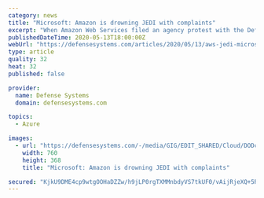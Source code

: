 ```yaml
---
category: news
title: "Microsoft: Amazon is drowning JEDI with complaints"
excerpt: "When Amazon Web Services filed an agency protest with the Defense Department seeking clarity about technical aspects of the $10 billion Joint Enterprise Defense Infrastructure cloud contract, Microsoft called it an attempt “to force a do-over to rescue its failed bid."
publishedDateTime: 2020-05-13T18:00:00Z
webUrl: "https://defensesystems.com/articles/2020/05/13/aws-jedi-microsoft-blog-spat.aspx"
type: article
quality: 32
heat: 32
published: false

provider:
  name: Defense Systems
  domain: defensesystems.com

topics:
  - Azure

images:
  - url: "https://defensesystems.com/-/media/GIG/EDIT_SHARED/Cloud/DODcloud_1.png"
    width: 760
    height: 368
    title: "Microsoft: Amazon is drowning JEDI with complaints"

secured: "KjkU9DME4cp9wtgOOHaDZZw/h9jLP0rgTXMMnbdyVS7tkUF0/vAijRjeXQ+5Rpv4oYO3xlEp3Mc4HSjHCO9G55gvMGBLh/wBKQKcGD9Onuye2YtZ8ZVzIHtuONefTcEVvwPsit3DfJIh7QV8OMwT0aQJcWsdHli7E6rycWRD6jFbO91htK7OY+PR0W7ly6mzmsKy7+gLrP2qqLozeuR6hPqNIzHNjPsnpF0lwuUXfO54gKFj5NyMEupSIM/ZqidYmiChMMM2wRDQyuQ80Q/XOfj9hl+CavQsQiogXLKoVdUeui4s0u+Z+49GUe41Dh09I5mANrJFPPFkQWsoLTYxq39RXCA2EWfNYtIGRezdZTJzivAd61aWP908qzU2L7bKggIo2HOnUJc3WJks6Bt3dwyy8SDZ3NDjkMWX150Sze58Qhf1Oxi/d5v6yBMOQBp1k8y4JK3DGL6WgC4zLfQMpUYPvOOX5+OHVF1ad0Ho9s8=;v4NyLpgfrUnwHMx++43bew=="
---
```


